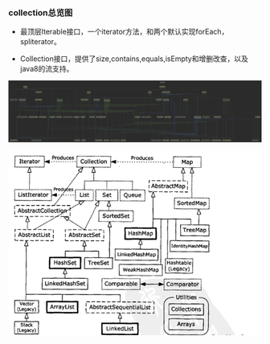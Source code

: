 ### collection总览图

- 最顶层Iterable接口，一个iterator方法，和两个默认实现forEach，spliterator。

- Collection接口，提供了size,contains,equals,isEmpty和增删改查，以及java8的流支持。


![collection总览图](../pic/collection/collection.png)

![collection总览图](../pic/collection/collection2.png)
